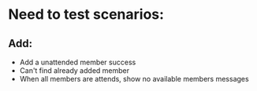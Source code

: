 # Need to test scenarios:

## Add:

- Add a unattended member success
- Can't find already added member
- When all members are attends, show no available members messages
